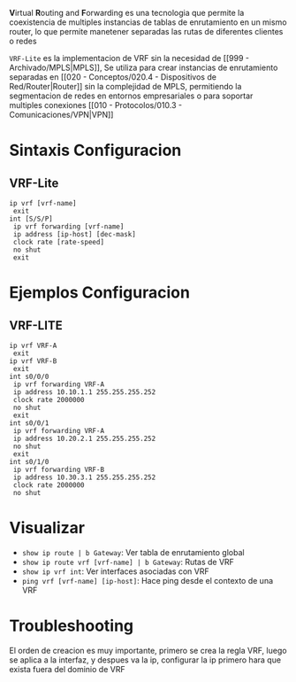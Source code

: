 **V**irtual **R**outing and **F**orwarding es una tecnologia que permite la coexistencia de multiples instancias de tablas de enrutamiento en un mismo router, lo que permite manetener separadas las rutas de diferentes clientes o redes

`VRF-Lite` es la implementacion de VRF sin la necesidad de [[999 - Archivado/MPLS|MPLS]], Se utiliza para crear instancias de enrutamiento separadas en [[020 - Conceptos/020.4 - Dispositivos de Red/Router|Router]] sin la complejidad de MPLS, permitiendo la segmentacion de redes en entornos empresariales o para soportar multiples conexiones [[010 - Protocolos/010.3 - Comunicaciones/VPN|VPN]]

# Sintaxis Configuracion
## VRF-Lite
```
ip vrf [vrf-name]
 exit
int [S/S/P]
 ip vrf forwarding [vrf-name]
 ip address [ip-host] [dec-mask]
 clock rate [rate-speed]
 no shut
 exit
```

# Ejemplos Configuracion
## VRF-LITE
```
ip vrf VRF-A
 exit
ip vrf VRF-B
 exit
int s0/0/0
 ip vrf forwarding VRF-A
 ip address 10.10.1.1 255.255.255.252
 clock rate 2000000
 no shut
 exit
int s0/0/1
 ip vrf forwarding VRF-A
 ip address 10.20.2.1 255.255.255.252
 no shut
 exit
int s0/1/0
 ip vrf forwarding VRF-B
 ip address 10.30.3.1 255.255.255.252
 clock rate 2000000
 no shut
```

# Visualizar
- `show ip route | b Gateway`: Ver tabla de enrutamiento global
- `show ip route vrf [vrf-name] | b Gateway`: Rutas de VRF
- `show ip vrf int`: Ver interfaces asociadas con VRF
- `ping vrf [vrf-name] [ip-host]`: Hace ping desde el contexto de una VRF


# Troubleshooting
El orden de creacion es muy importante, primero se crea la regla VRF, luego se aplica a la interfaz, y despues va la ip, configurar la ip primero hara que exista fuera del dominio de VRF